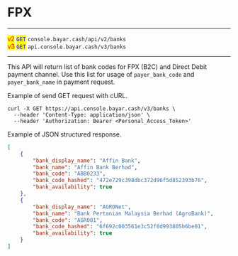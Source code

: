 # FPX

***

<mark style="color:red;">v2</mark>  <mark style="color:blue;">`GET`</mark>  `console.bayar.cash/api/v2/banks`\
<mark style="color:red;">v3</mark> <mark style="color:blue;">`GET`</mark>  `api.console.bayar.cash/v3/banks`

***



This API will return list of bank codes for FPX (B2C) and Direct Debit payment channel. Use this list for usage of `payer_bank_code` and `payer_bank_name` in payment request.

Example of send GET request with cURL.



```markup
curl -X GET https://api.console.bayar.cash/v3/banks \
  --header 'Content-Type: application/json' \
  --header 'Authorization: Bearer <Personal_Access_Token>'
```



Example of JSON structured response.



```json
[
    {
        "bank_display_name": "Affin Bank",
        "bank_name": "Affin Bank Berhad",
        "bank_code": "ABB0233",
        "bank_code_hashed": "472e729c398dbc372d96f5d852393b76",
        "bank_availability": true
    },
    {
        "bank_display_name": "AGRONet",
        "bank_name": "Bank Pertanian Malaysia Berhad (AgroBank)",
        "bank_code": "AGRO01",
        "bank_code_hashed": "6f692c003561e3c52f0d993805b6be01",
        "bank_availability": true
    }
]
```

